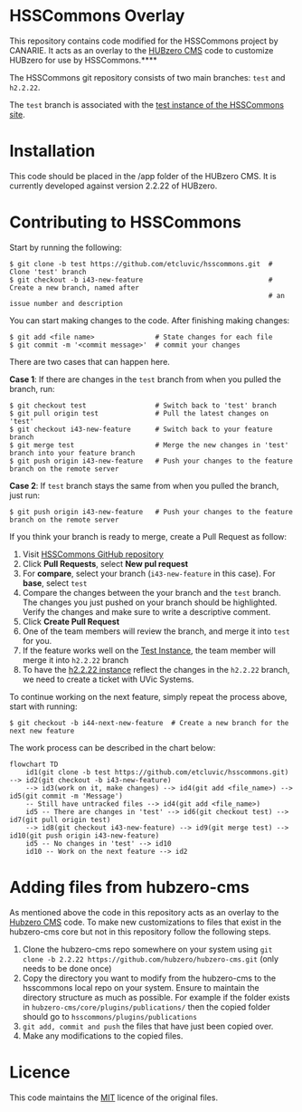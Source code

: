 # HSSCommons Overlay

This repository contains code modified for the HSSCommons project by CANARIE. It acts as an overlay to the [HUBzero CMS](https://github.com/hubzero/hubzero-cms) code to customize HUBzero for use by HSSCommons.****

The HSSCommons git repository consists of two main branches: `test` and `h2.2.22`.

The `test` branch is associated with the [test instance of the HSSCommons site](https://test.hsscommons.ca).

# Installation

This code should be placed in the /app folder of the HUBzero CMS. It is currently developed against version 2.2.22 of HUBzero.

# Contributing to HSSCommons

<!-- 1. Open a terminal session and clone the `test` branch using `git clone -b test https://github.com/etcluvic/hsscommons.git`
2. Run a `git pull` to update your local repository with any changes that any other collaborators have made.
3. Make any changes to the `test` branch as follows. 
4. Edit the files as required. Use `git add <file name>` to stage these changes.
5. Use `git commit -m '<commit message>'` to commit your changes.
6. Use `git push --set-upstream origin test` to push your commits to the remote repo.
7. Once the feature has been fully debugged and confirmed to be working as expected, the changes from the `test` branch can be merged with the `h2.2.22` branch.
8. Open a browser window with the URL of the HSSCommons git repo. Click on pull requests and create a new one.
9. Compare the changes between the `test` branch and the `h2.2.22` branch. The changes you just pushed on the `test` branch should be highlighted. Verify the changes and create the pull request. Make sure to write a descriptive comment.
10. Verify that there are no conflicts, proceed an merge the request. Do not delete the `test` branch when asked if you want to delete it. -->

Start by running the following:
```
$ git clone -b test https://github.com/etcluvic/hsscommons.git  # Clone 'test' branch                                                       
$ git checkout -b i43-new-feature                               # Create a new branch, named after  
                                                                # an issue number and description
```
You can start making changes to the code. After finishing making changes:
```
$ git add <file name>               # State changes for each file
$ git commit -m '<commit message>'  # commit your changes
```
There are two cases that can happen here.

**Case 1**: If there are changes in the `test` branch from when you pulled the branch, run:
```
$ git checkout test                 # Switch back to 'test' branch
$ git pull origin test              # Pull the latest changes on 'test'
$ git checkout i43-new-feature      # Switch back to your feature branch
$ git merge test                    # Merge the new changes in 'test' branch into your feature branch
$ git push origin i43-new-feature   # Push your changes to the feature branch on the remote server
```

**Case 2**: If `test` branch stays the same from when you pulled the branch, just run:
```
$ git push origin i43-new-feature   # Push your changes to the feature branch on the remote server
```

If you think your branch is ready to merge, create a Pull Request as follow:

1. Visit [HSSCommons GitHub repository](https://github.com/etcluvic/hsscommons)
2. Click **Pull Requests**, select **New pul request**
3. For **compare**, select your branch (`i43-new-feature` in this case). For **base**, select `test`
4. Compare the changes between the your branch and the `test` branch. The changes you just pushed on your branch should be highlighted. Verify the changes and make sure to write a descriptive comment.
5. Click **Create Pull Request**
6. One of the team members will review the branch, and merge it into `test` for you.
7. If the feature works well on the [Test Instance](https://test.hsscommons.ca), the team member will merge it into `h2.2.22` branch
8. To have the [h2.2.22 instance](https://hsscommons.ca) reflect the changes in the `h2.2.22` branch, we need to create a ticket with UVic Systems.

To continue working on the next feature, simply repeat the process above, start with running:
```
$ git checkout -b i44-next-new-feature  # Create a new branch for the next new feature
```

The work process can be described in the chart below:
```mermaid
flowchart TD
    id1(git clone -b test https://github.com/etcluvic/hsscommons.git) --> id2(git checkout -b i43-new-feature)
    --> id3(work on it, make changes) --> id4(git add <file_name>) --> id5(git commit -m 'Message')
    -- Still have untracked files --> id4(git add <file_name>)
    id5 -- There are changes in 'test' --> id6(git checkout test) --> id7(git pull origin test)
    --> id8(git checkout i43-new-feature) --> id9(git merge test) --> id10(git push origin i43-new-feature)
    id5 -- No changes in 'test' --> id10
    id10 -- Work on the next feature --> id2
```

# Adding files from hubzero-cms

As mentioned above the code in this repository acts as an overlay to the [Hubzero CMS](https://github.com/hubzero/hubzero-cms) code. To make new customizations to files that exist in the hubzero-cms core but not in this repository follow the following steps.

1. Clone the hubzero-cms repo somewhere on your system using `git clone -b 2.2.22 https://github.com/hubzero/hubzero-cms.git` (only needs to be done once)
2. Copy the directory you want to modify from the hubzero-cms to the hsscommons local repo on your system. Ensure to maintain the directory structure as much as possible. For example if the folder exists in `hubzero-cms/core/plugins/publications/` then the copied folder should go to `hsscommons/plugins/publications`
3. `git add, commit and push` the files that have just been copied over.
4. Make any modifications to the copied files.

# Licence

This code maintains the [MIT](http://opensource.org/licenses/MIT) licence of the original files.
